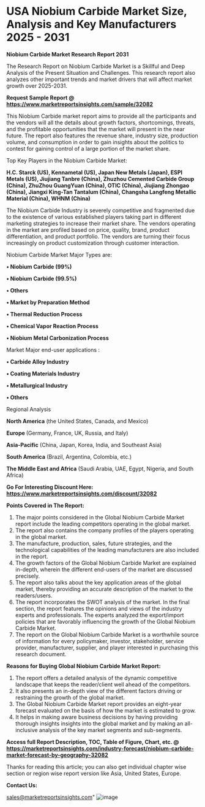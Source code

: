  # USA Niobium Carbide Market Size, Analysis and Key Manufacturers 2025 - 2031

<strong>Niobium Carbide Market Research Report 2031</strong>

The Research Report on Niobium Carbide Market is a Skillful and Deep Analysis of the Present Situation and Challenges. This research report also analyzes other important trends and market drivers that will affect market growth over 2025-2031.

<strong>Request Sample Report @ <a href=https://www.marketreportsinsights.com/sample/32082>https://www.marketreportsinsights.com/sample/32082</a></strong>

This Niobium Carbide market report aims to provide all the participants and the vendors will all the details about growth factors, shortcomings, threats, and the profitable opportunities that the market will present in the near future. The report also features the revenue share, industry size, production volume, and consumption in order to gain insights about the politics to contest for gaining control of a large portion of the market share.

Top Key Players in the Niobium Carbide Market:

<strong>H.C. Starck (US), Kennametal (US), Japan New Metals (Japan), ESPI Metals (US), Jiujiang Tanbre (China), Zhuzhou Cemented Carbide Group (China), ZhuZhou GuangYuan (China), OTIC (China), Jiujiang Zhongao (China), Jiangxi King-Tan Tantalum (China), Changsha Langfeng Metallic Material (China), WHNM (China)</strong>

The Niobium Carbide Industry is severely competitive and fragmented due to the existence of various established players taking part in different marketing strategies to increase their market share. The vendors operating in the market are profiled based on price, quality, brand, product differentiation, and product portfolio. The vendors are turning their focus increasingly on product customization through customer interaction.

Niobium Carbide Market Major Types are:

<strong>• Niobium Carbide (99%)

• Niobium Carbide (99.5%)

• Others

• Market by Preparation Method

• Thermal Reduction Process

• Chemical Vapor Reaction Process

• Niobium Metal Carbonization Process</strong>

Market Major end-user applications :

<strong>• Carbide Alloy Industry

• Coating Materials Industry

• Metallurgical Industry

• Others</strong>

Regional Analysis

</u><strong><b>North America</b></strong> (the United States, Canada, and Mexico)

<strong><b>Europe </b></strong>(Germany, France, UK, Russia, and Italy)

<strong><b>Asia-Pacific</b></strong> (China, Japan, Korea, India, and Southeast Asia)

<strong><b>South America</b></strong> (Brazil, Argentina, Colombia, etc.)

<strong><b>The Middle East and Africa</b></strong> (Saudi Arabia, UAE, Egypt, Nigeria, and South Africa)

<strong>Go For Interesting Discount Here: <a href=https://www.marketreportsinsights.com/discount/32082>https://www.marketreportsinsights.com/discount/32082</a></strong>

<strong>Points Covered in The Report:</strong>
<ol>
  <li>The major points considered in the Global Niobium Carbide Market report include the leading competitors operating in the global market.</li>
  <li>The report also contains the company profiles of the players operating in the global market.</li>
  <li>The manufacture, production, sales, future strategies, and the technological capabilities of the leading manufacturers are also included in the report.</li>
  <li>The growth factors of the Global Niobium Carbide Market are explained in-depth, wherein the different end-users of the market are discussed precisely.</li>
  <li>The report also talks about the key application areas of the global market, thereby providing an accurate description of the market to the readers/users.</li>
  <li>The report incorporates the SWOT analysis of the market. In the final section, the report features the opinions and views of the industry experts and professionals. The experts analyzed the export/import policies that are favorably influencing the growth of the Global Niobium Carbide Market.</li>
  <li>The report on the Global Niobium Carbide Market is a worthwhile source of information for every policymaker, investor, stakeholder, service provider, manufacturer, supplier, and player interested in purchasing this research document.</li>
</ol>
<strong>Reasons for Buying Global Niobium Carbide Market Report:</strong>

<ol>
  <li>The report offers a detailed analysis of the dynamic competitive landscape that keeps the reader/client well ahead of the competitors.</li>
  <li>It also presents an in-depth view of the different factors driving or restraining the growth of the global market.</li>
  <li>The Global Niobium Carbide Market report provides an eight-year forecast evaluated on the basis of how the market is estimated to grow.</li>
  <li>It helps in making aware business decisions by having providing thorough insights insights into the global market and by making an all-inclusive analysis of the key market segments and sub-segments.</li>
</ol>
<strong>Access full Report Description, TOC, Table of Figure, Chart, etc. @ <a href=https://marketreportsinsights.com/industry-forecast/niobium-carbide-market-forecast-by-geography-32082>https://marketreportsinsights.com/industry-forecast/niobium-carbide-market-forecast-by-geography-32082</a></strong>


Thanks for reading this article; you can also get individual chapter wise section or region wise report version like Asia, United States, Europe.

<strong>Contact Us:</strong>

sales@marketreportsinsights.com"
![image](https://github.com/user-attachments/assets/1ef6e40d-23ec-4289-8b87-5f4b67fe4cae)
